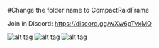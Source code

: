#Change the folder name to CompactRaidFrame

Join in Discord: https://discord.gg/wXw6pTvxMQ

![alt tag](https://cannotbetamedblog.files.wordpress.com/2019/10/dba5d-defaultframes.jpg?w=840) 
![alt tag](https://addonswow.com/wp-content/themes/addonswow.com/addons/enhanced-raid-frames/screenshots/enhanced-raid-frames-scr-3.jpg) 
![alt tag](http://3.bp.blogspot.com/-1dnRuVs0u1I/Uo2vUiUwXnI/AAAAAAAAATs/MggGZcvrZYc/s1600/Heals.png) 
